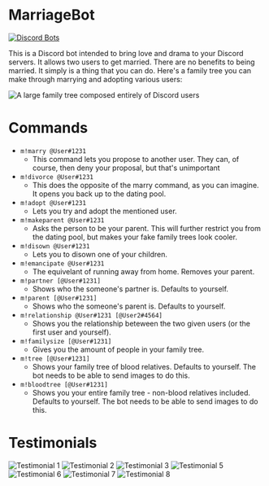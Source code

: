# MarriageBot

[![Discord Bots](https://top.gg/api/widget/servers/468281173072805889.svg)](https://top.gg/bot/468281173072805889)

This is a Discord bot intended to bring love and drama to your Discord servers. It allows two users to get married. There are no benefits to being married. It simply is a thing that you can do. Here's a family tree you can make through marrying and adopting various users:

![A large family tree composed entirely of Discord users](https://voxelfox.co.uk/static/images/marriagebot/large_tree.png)

# Commands

* `m!marry @User#1231`
  * This command lets you propose to another user. They can, of course, then deny your proposal, but that's unimportant
* `m!divorce @User#1231`
  * This does the opposite of the marry command, as you can imagine. It opens you back up to the dating pool.
* `m!adopt @User#1231`
  * Lets you try and adopt the mentioned user.
* `m!makeparent @User#1231`
  * Asks the person to be your parent. This will further restrict you from the dating pool, but makes your fake family trees look cooler.
* `m!disown @User#1231`
  * Lets you to disown one of your children.
* `m!emancipate @User#1231`
  * The equivelant of running away from home. Removes your parent.
* `m!partner [@User#1231]`
  * Shows who the someone's partner is. Defaults to yourself.
* `m!parent [@User#1231]`
  * Shows who the someone's parent is. Defaults to yourself.
* `m!relationship @User#1231 [@User2#4564]`
  * Shows you the relationship beteween the two given users (or the first user and yourself).
* `m!familysize [@User#1231]`
  * Gives you the amount of people in your family tree.
* `m!tree [@User#1231]`
  * Shows your family tree of blood relatives. Defaults to yourself. The bot needs to be able to send images to do this.
* `m!bloodtree [@User#1231]`
  * Shows you your entire family tree - non-blood relatives included. Defaults to yourself. The bot needs to be able to send images to do this.

# Testimonials

![Testimonial 1](https://voxelfox.co.uk/static/images/marriagebot/testimonials/1.png)
![Testimonial 2](https://voxelfox.co.uk/static/images/marriagebot/testimonials/2.png)
![Testimonial 3](https://voxelfox.co.uk/static/images/marriagebot/testimonials/3.png)
![Testimonial 5](https://voxelfox.co.uk/static/images/marriagebot/testimonials/5.png)
![Testimonial 6](https://voxelfox.co.uk/static/images/marriagebot/testimonials/6.png)
![Testimonial 7](https://voxelfox.co.uk/static/images/marriagebot/testimonials/7.png)
![Testimonial 8](https://voxelfox.co.uk/static/images/marriagebot/testimonials/8.png)
